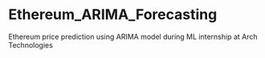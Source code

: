 # Ethereum_ARIMA_Forecasting
Ethereum price prediction using ARIMA model during ML internship at Arch Technologies
